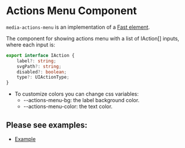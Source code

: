 # Actions Menu Component

`media-actions-menu` is an implementation of a [Fast element](https://www.fast.design/).

The component for showing actions menu with a list of IAction[] inputs, where each input is:

```ts
export interface IAction {
    label?: string;
    svgPath?: string;
    disabled?: boolean;
    type?: UIActionType;
}
```

-   To customize colors you can change css variables:
    -   --actions-menu-bg: the label background color.
    -   --actions-menu-color: the text color.

## Please see examples:

-   [Example](./examples/example.html)
